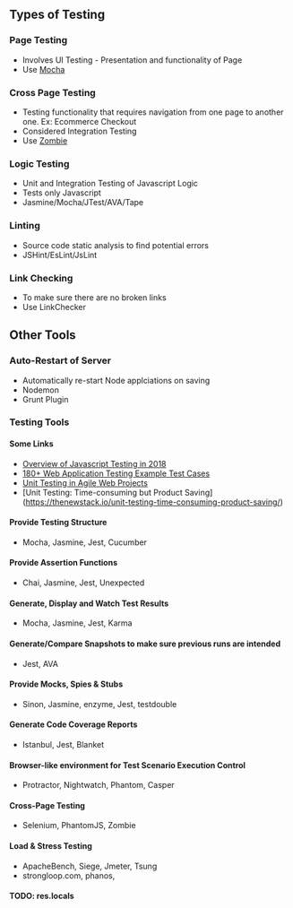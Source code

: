 
## Types of Testing
### Page Testing
* Involves UI Testing - Presentation and functionality of Page
* Use [Mocha](https://mochajs.org)

### Cross Page Testing
* Testing functionality that requires navigation from one page to another one. Ex: Ecommerce Checkout
* Considered Integration Testing
* Use [Zombie](http://zombie.js.org)

### Logic Testing
* Unit and Integration Testing of Javascript Logic
* Tests only Javascript
* Jasmine/Mocha/JTest/AVA/Tape

### Linting
* Source code static analysis to find potential errors
* JSHint/EsLint/JsLint

### Link Checking
* To make sure there are no broken links
* Use LinkChecker

## Other Tools
### Auto-Restart of Server
* Automatically re-start Node applciations on saving
* Nodemon
* Grunt Plugin

### Testing Tools
#### Some Links
* [Overview of Javascript Testing in 2018](https://medium.com/welldone-software/an-overview-of-javascript-testing-in-2018-f68950900bc3)
* [180+ Web Application Testing Example Test Cases](https://www.softwaretestinghelp.com/sample-test-cases-testing-web-desktop-applications/)
* [Unit Testing in Agile Web Projects](https://medium.com/aperto-an-ibm-company/unit-testing-in-agile-web-projects-4db5547a733b)
* [Unit Testing: Time-consuming but Product Saving] (https://thenewstack.io/unit-testing-time-consuming-product-saving/)

#### Provide Testing Structure
* Mocha, Jasmine, Jest, Cucumber

#### Provide Assertion Functions
* Chai, Jasmine, Jest, Unexpected

#### Generate, Display and Watch Test Results
* Mocha, Jasmine, Jest, Karma

#### Generate/Compare Snapshots to make sure previous runs are intended
* Jest, AVA

#### Provide Mocks, Spies & Stubs
* Sinon, Jasmine, enzyme, Jest, testdouble

#### Generate Code Coverage Reports
* Istanbul, Jest, Blanket

#### Browser-like environment for Test Scenario Execution Control
* Protractor, Nightwatch, Phantom, Casper

#### Cross-Page Testing
* Selenium, PhantomJS, Zombie

#### Load & Stress Testing
* ApacheBench, Siege, Jmeter, Tsung
* strongloop.com, phanos, 

#### TODO: res.locals
